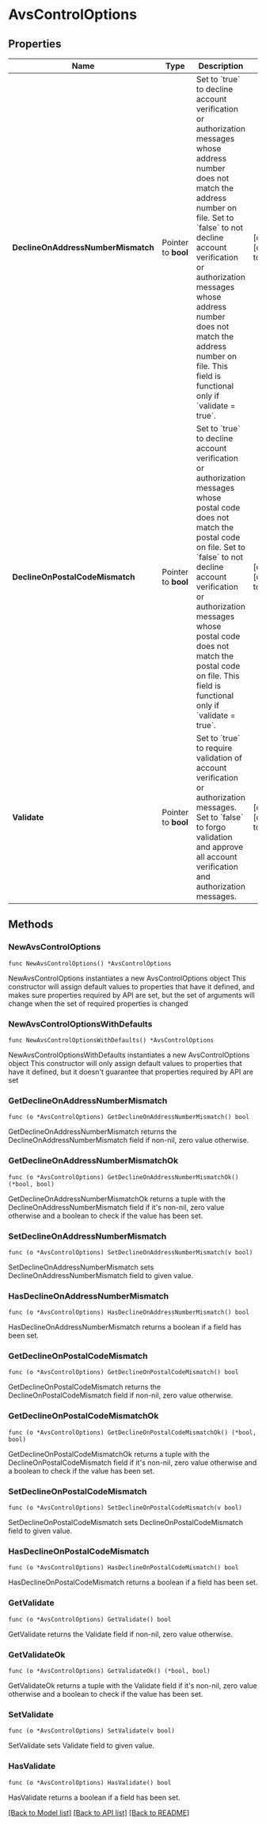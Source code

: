 # AvsControlOptions

## Properties

Name | Type | Description | Notes
------------ | ------------- | ------------- | -------------
**DeclineOnAddressNumberMismatch** | Pointer to **bool** | Set to &#x60;true&#x60; to decline account verification or authorization messages whose address number does not match the address number on file.  Set to &#x60;false&#x60; to not decline account verification or authorization messages whose address number does not match the address number on file.  This field is functional only if &#x60;validate &#x3D; true&#x60;. | [optional] [default to false]
**DeclineOnPostalCodeMismatch** | Pointer to **bool** | Set to &#x60;true&#x60; to decline account verification or authorization messages whose postal code does not match the postal code on file.  Set to &#x60;false&#x60; to not decline account verification or authorization messages whose postal code does not match the postal code on file.  This field is functional only if &#x60;validate &#x3D; true&#x60;. | [optional] [default to true]
**Validate** | Pointer to **bool** | Set to &#x60;true&#x60; to require validation of account verification or authorization messages.  Set to &#x60;false&#x60; to forgo validation and approve all account verification and authorization messages. | [optional] [default to true]

## Methods

### NewAvsControlOptions

`func NewAvsControlOptions() *AvsControlOptions`

NewAvsControlOptions instantiates a new AvsControlOptions object
This constructor will assign default values to properties that have it defined,
and makes sure properties required by API are set, but the set of arguments
will change when the set of required properties is changed

### NewAvsControlOptionsWithDefaults

`func NewAvsControlOptionsWithDefaults() *AvsControlOptions`

NewAvsControlOptionsWithDefaults instantiates a new AvsControlOptions object
This constructor will only assign default values to properties that have it defined,
but it doesn't guarantee that properties required by API are set

### GetDeclineOnAddressNumberMismatch

`func (o *AvsControlOptions) GetDeclineOnAddressNumberMismatch() bool`

GetDeclineOnAddressNumberMismatch returns the DeclineOnAddressNumberMismatch field if non-nil, zero value otherwise.

### GetDeclineOnAddressNumberMismatchOk

`func (o *AvsControlOptions) GetDeclineOnAddressNumberMismatchOk() (*bool, bool)`

GetDeclineOnAddressNumberMismatchOk returns a tuple with the DeclineOnAddressNumberMismatch field if it's non-nil, zero value otherwise
and a boolean to check if the value has been set.

### SetDeclineOnAddressNumberMismatch

`func (o *AvsControlOptions) SetDeclineOnAddressNumberMismatch(v bool)`

SetDeclineOnAddressNumberMismatch sets DeclineOnAddressNumberMismatch field to given value.

### HasDeclineOnAddressNumberMismatch

`func (o *AvsControlOptions) HasDeclineOnAddressNumberMismatch() bool`

HasDeclineOnAddressNumberMismatch returns a boolean if a field has been set.

### GetDeclineOnPostalCodeMismatch

`func (o *AvsControlOptions) GetDeclineOnPostalCodeMismatch() bool`

GetDeclineOnPostalCodeMismatch returns the DeclineOnPostalCodeMismatch field if non-nil, zero value otherwise.

### GetDeclineOnPostalCodeMismatchOk

`func (o *AvsControlOptions) GetDeclineOnPostalCodeMismatchOk() (*bool, bool)`

GetDeclineOnPostalCodeMismatchOk returns a tuple with the DeclineOnPostalCodeMismatch field if it's non-nil, zero value otherwise
and a boolean to check if the value has been set.

### SetDeclineOnPostalCodeMismatch

`func (o *AvsControlOptions) SetDeclineOnPostalCodeMismatch(v bool)`

SetDeclineOnPostalCodeMismatch sets DeclineOnPostalCodeMismatch field to given value.

### HasDeclineOnPostalCodeMismatch

`func (o *AvsControlOptions) HasDeclineOnPostalCodeMismatch() bool`

HasDeclineOnPostalCodeMismatch returns a boolean if a field has been set.

### GetValidate

`func (o *AvsControlOptions) GetValidate() bool`

GetValidate returns the Validate field if non-nil, zero value otherwise.

### GetValidateOk

`func (o *AvsControlOptions) GetValidateOk() (*bool, bool)`

GetValidateOk returns a tuple with the Validate field if it's non-nil, zero value otherwise
and a boolean to check if the value has been set.

### SetValidate

`func (o *AvsControlOptions) SetValidate(v bool)`

SetValidate sets Validate field to given value.

### HasValidate

`func (o *AvsControlOptions) HasValidate() bool`

HasValidate returns a boolean if a field has been set.


[[Back to Model list]](../README.md#documentation-for-models) [[Back to API list]](../README.md#documentation-for-api-endpoints) [[Back to README]](../README.md)


